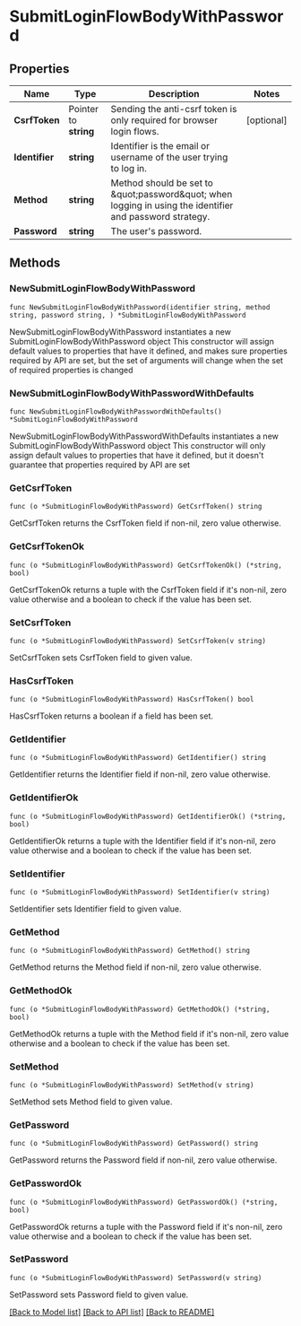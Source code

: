 # SubmitLoginFlowBodyWithPassword

## Properties

Name | Type | Description | Notes
------------ | ------------- | ------------- | -------------
**CsrfToken** | Pointer to **string** | Sending the anti-csrf token is only required for browser login flows. | [optional] 
**Identifier** | **string** | Identifier is the email or username of the user trying to log in. | 
**Method** | **string** | Method should be set to \&quot;password\&quot; when logging in using the identifier and password strategy. | 
**Password** | **string** | The user&#39;s password. | 

## Methods

### NewSubmitLoginFlowBodyWithPassword

`func NewSubmitLoginFlowBodyWithPassword(identifier string, method string, password string, ) *SubmitLoginFlowBodyWithPassword`

NewSubmitLoginFlowBodyWithPassword instantiates a new SubmitLoginFlowBodyWithPassword object
This constructor will assign default values to properties that have it defined,
and makes sure properties required by API are set, but the set of arguments
will change when the set of required properties is changed

### NewSubmitLoginFlowBodyWithPasswordWithDefaults

`func NewSubmitLoginFlowBodyWithPasswordWithDefaults() *SubmitLoginFlowBodyWithPassword`

NewSubmitLoginFlowBodyWithPasswordWithDefaults instantiates a new SubmitLoginFlowBodyWithPassword object
This constructor will only assign default values to properties that have it defined,
but it doesn't guarantee that properties required by API are set

### GetCsrfToken

`func (o *SubmitLoginFlowBodyWithPassword) GetCsrfToken() string`

GetCsrfToken returns the CsrfToken field if non-nil, zero value otherwise.

### GetCsrfTokenOk

`func (o *SubmitLoginFlowBodyWithPassword) GetCsrfTokenOk() (*string, bool)`

GetCsrfTokenOk returns a tuple with the CsrfToken field if it's non-nil, zero value otherwise
and a boolean to check if the value has been set.

### SetCsrfToken

`func (o *SubmitLoginFlowBodyWithPassword) SetCsrfToken(v string)`

SetCsrfToken sets CsrfToken field to given value.

### HasCsrfToken

`func (o *SubmitLoginFlowBodyWithPassword) HasCsrfToken() bool`

HasCsrfToken returns a boolean if a field has been set.

### GetIdentifier

`func (o *SubmitLoginFlowBodyWithPassword) GetIdentifier() string`

GetIdentifier returns the Identifier field if non-nil, zero value otherwise.

### GetIdentifierOk

`func (o *SubmitLoginFlowBodyWithPassword) GetIdentifierOk() (*string, bool)`

GetIdentifierOk returns a tuple with the Identifier field if it's non-nil, zero value otherwise
and a boolean to check if the value has been set.

### SetIdentifier

`func (o *SubmitLoginFlowBodyWithPassword) SetIdentifier(v string)`

SetIdentifier sets Identifier field to given value.


### GetMethod

`func (o *SubmitLoginFlowBodyWithPassword) GetMethod() string`

GetMethod returns the Method field if non-nil, zero value otherwise.

### GetMethodOk

`func (o *SubmitLoginFlowBodyWithPassword) GetMethodOk() (*string, bool)`

GetMethodOk returns a tuple with the Method field if it's non-nil, zero value otherwise
and a boolean to check if the value has been set.

### SetMethod

`func (o *SubmitLoginFlowBodyWithPassword) SetMethod(v string)`

SetMethod sets Method field to given value.


### GetPassword

`func (o *SubmitLoginFlowBodyWithPassword) GetPassword() string`

GetPassword returns the Password field if non-nil, zero value otherwise.

### GetPasswordOk

`func (o *SubmitLoginFlowBodyWithPassword) GetPasswordOk() (*string, bool)`

GetPasswordOk returns a tuple with the Password field if it's non-nil, zero value otherwise
and a boolean to check if the value has been set.

### SetPassword

`func (o *SubmitLoginFlowBodyWithPassword) SetPassword(v string)`

SetPassword sets Password field to given value.



[[Back to Model list]](../README.md#documentation-for-models) [[Back to API list]](../README.md#documentation-for-api-endpoints) [[Back to README]](../README.md)


